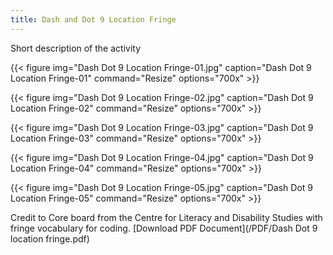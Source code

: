 ```yaml
---
title: Dash and Dot 9 Location Fringe
---
```


Short description of the activity

{{< figure
img="Dash Dot 9 Location Fringe-01.jpg"
caption="Dash Dot 9 Location Fringe-01"
command="Resize"
options="700x" >}}

{{< figure
img="Dash Dot 9 Location Fringe-02.jpg"
caption="Dash Dot 9 Location Fringe-02"
command="Resize"
options="700x" >}}

{{< figure
img="Dash Dot 9 Location Fringe-03.jpg"
caption="Dash Dot 9 Location Fringe-03"
command="Resize"
options="700x" >}}

{{< figure
img="Dash Dot 9 Location Fringe-04.jpg"
caption="Dash Dot 9 Location Fringe-04"
command="Resize"
options="700x" >}}

{{< figure
img="Dash Dot 9 Location Fringe-05.jpg"
caption="Dash Dot 9 Location Fringe-05"
command="Resize"
options="700x" >}}



Credit to Core board from the Centre for Literacy and Disability Studies with fringe vocabulary for coding.
[Download PDF Document](/PDF/Dash Dot 9 location fringe.pdf)

